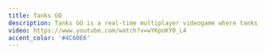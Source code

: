 ```yaml
---
title: Tanks GO
description: Tanks GO is a real-time multiplayer videogame where tanks fight to be the vehicle with the most points at the end of the game.
video: https://www.youtube.com/watch?v=wYKpoKY0_L4
accent_color: '#4C60E6'
---
```


